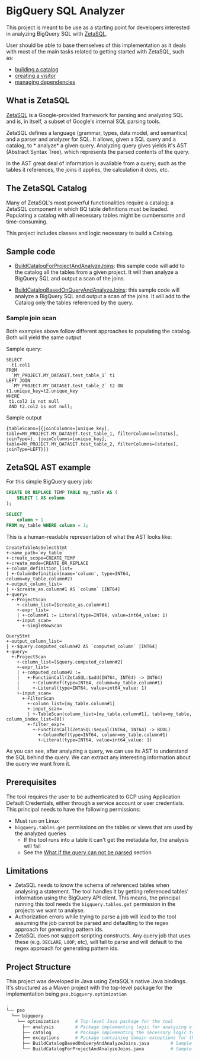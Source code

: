 # BigQuery SQL Analyzer

This project is meant to be use as a starting point for developers interested in
analyzing BigQuery SQL with [ZetaSQL](https://github.com/google/zetasql).

User should be able to base themselves of this implementation as it deals with
most of the main tasks related to getting started with ZetaSQL, such as:

* [building a catalog](./src/main/java/com/pso/bigquery/optimization/BuildCatalogForProjectAndAnalyzeJoins.java)
* [creating a visitor](./src/main/java/com/pso/bigquery/optimization/analysis/visitors/ExtractScansVisitor.java)
* [managing dependencies](./pom.xml)

## What is ZetaSQL

[ZetaSQL](https://github.com/google/zetasql) is a Google-provided framework for
parsing and analyzing SQL and is, in itself, a subset of Google's internal SQL
parsing tools.

ZetaSQL defines a language (grammar, types, data model, and semantics) and a
parser and analyzer for SQL. It allows, given a SQL query and a catalog, to *
analyze* a given query. Analyzing query gives yields it's AST
(Abstract Syntax Tree), which represents the parsed contents of the query.

In the AST great deal of information is available from a query; such as the
tables it references, the joins it applies, the calculation it does, etc.

## The ZetaSQL Catalog

Many of ZetaSQL's most powerful functionalities require a catalog: a ZetaSQL
component in which BQ table definitions must be loaded. Populating a catalog
with all necessary tables might be cumbersome and time-consuming.

This project includes classes and logic necessary to build a Catalog.

## Sample code

* [BuildCatalogForProjectAndAnalyzeJoins](./src/main/java/com/pso/bigquery/optimization/BuildCatalogForProjectAndAnalyzeJoins.java):
  this sample code will add to the catalog all the tables from a given project.
  It will then analyze a BigQuery SQL and output a scan of the joins.

* [BuildCatalogBasedOnQueryAndAnalyzeJoins](./src/main/java/com/pso/bigquery/optimization/BuildCatalogBasedOnQueryAndAnalyzeJoins.java):
  this sample code will analyze a BigQuery SQL and output a scan of the joins.
  It will add to the Catalog only the tables referenced by the query.

### Sample join scan

Both examples above follow different approaches to populating the catalog. Both
will yield the same output

Sample query:

```
SELECT
  t1.col1
FROM 
  `MY_PROJECT.MY_DATASET.test_table_1` t1
LEFT JOIN
  `MY_PROJECT.MY_DATASET.test_table_2` t2 ON t1.unique_key=t2.unique_key
WHERE
 t1.col2 is not null
 AND t2.col2 is not null;
```

Sample output

```
{tableScans=[{joinColumns=[unique_key], table=MY_PROJECT.MY_DATASET.test_table_1, filterColumns=[status], joinType=}, {joinColumns=[unique_key], table=MY_PROJECT.MY_DATASET.test_table_2, filterColumns=[status], joinType=LEFT}]}
```

## ZetaSQL AST example

For this simple BigQuery query job:

``` sql
CREATE OR REPLACE TEMP TABLE my_table AS (
    SELECT 1 AS column
);

SELECT
    column + 1
FROM my_table WHERE column = 1;
```

This is a human-readable representation of what the AST looks like:

```
CreateTableAsSelectStmt
+-name_path=`my_table`
+-create_scope=CREATE_TEMP
+-create_mode=CREATE_OR_REPLACE
+-column_definition_list=
| +-ColumnDefinition(name='column', type=INT64, column=my_table.column#2)
+-output_column_list=
| +-$create_as.column#1 AS `column` [INT64]
+-query=
  +-ProjectScan
    +-column_list=[$create_as.column#1]
    +-expr_list=
    | +-column#1 := Literal(type=INT64, value=int64_value: 1)
    +-input_scan=
      +-SingleRowScan

QueryStmt
+-output_column_list=
| +-$query.computed_column#2 AS `computed_column` [INT64]
+-query=
  +-ProjectScan
    +-column_list=[$query.computed_column#2]
    +-expr_list=
    | +-computed_column#2 :=
    |   +-FunctionCall(ZetaSQL:$add(INT64, INT64) -> INT64)
    |     +-ColumnRef(type=INT64, column=my_table.column#1)
    |     +-Literal(type=INT64, value=int64_value: 1)
    +-input_scan=
      +-FilterScan
        +-column_list=[my_table.column#1]
        +-input_scan=
        | +-TableScan(column_list=[my_table.column#1], table=my_table, column_index_list=[0])
        +-filter_expr=
          +-FunctionCall(ZetaSQL:$equal(INT64, INT64) -> BOOL)
            +-ColumnRef(type=INT64, column=my_table.column#1)
            +-Literal(type=INT64, value=int64_value: 1)
```

As you can see, after analyzing a query, we can use its AST to understand the
SQL behind the query. We can extract any interesting information about the query
we want from it.

## Prerequisites

The tool requires the user to be authenticated to GCP using Application Default
Credentials, either through a service account or user credentials. This
principal needs to have the following permissions:

* Must run on Linux
* `bigquery.tables.get` permissions on the tables or views that are used by the
  analyzed queries
    * If the tool runs into a table it can't get the metadata for, the analysis
      will fail
    * See
      the [What if the query can not be parsed](#what-if-the-query-can-not-be-parsed)
      section

## Limitations

* ZetaSQL needs to know the schema of referenced tables when analysing a
  statement. The tool handles it by getting referenced tables' information using
  the BigQuery API client. This means, the principal running this tool needs
  the `bigquery.tables.get` permission in the projects we want to analyse.
* Authorization errors while trying to parse a job will lead to the tool
  assuming the job cannot be parsed and defaulting to the regex approach for
  generating pattern ids.
* ZetaSQL does not support scripting constructs. Any query job that uses these
  (e.g. `DECLARE`, `LOOP`, etc), will fail to parse and will default to the
  regex approach for generating pattern ids.

## Project Structure

This project was developed in Java using ZetaSQL's native Java bindings. It's
structured as a Maven project with the top-level package for the implementation
being `pso.bigquery.optimization`

``` bash
.
└── pso
  └── bigquery
    └── optimization      # Top-level Java package for the tool
      ├── analysis        # Package implementing logic for analyzing a BigQuery SQL and extracting information from it
      ├── catalog         # Package implementing the necessary logic to maintain a ZetaSQL catalog based on BigQuery
      ├── exceptions      # Package containing domain exceptions for the project
      ├── BuildCatalogBasedOnQueryAndAnalyzeJoins.java        # Sample code that scans a query and builds catalog on the go by adding tables referenced in the query
      └── BuildCatalogForProjectAndAnalyzeJoins.java          # Sample code that scans a query and builds catalog by adding all the tables in a given project 
```
